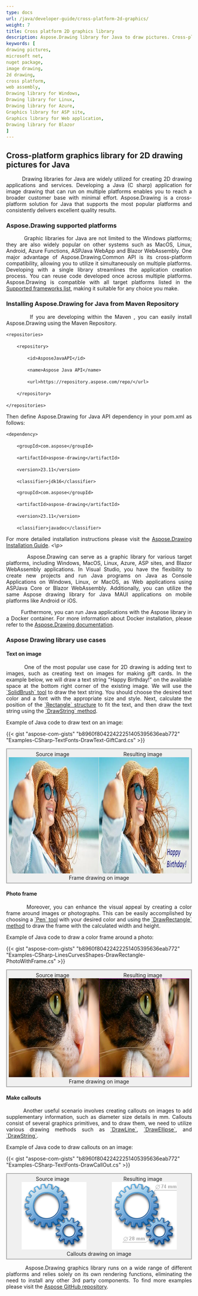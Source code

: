```yaml
---
type: docs
url: /java/developer-guide/cross-platform-2d-graphics/
weight: 7
title: Cross platform 2D graphics library
description: Aspose.Drawing library for Java to draw pictures. Cross-platform alternative to Microsoft NET System.Drawing.Common image drawing library for Windows 2D graphics. Nuget package download.
keywords: [
drawing pictures,
microsoft net,
nuget package,
image drawing,
2d drawing,
cross platform,
web assembly,
Drawing library for Windows,
Drawing library for Linux,
Drawing library for Azure,
Graphics library for ASP site,
Graphics library for Web application,
Drawing library for Blazor
]
---
```


## Cross-platform graphics library for 2D drawing pictures for Java

<p align='justify'>
&nbsp;&nbsp;&nbsp;&nbsp;&nbsp;&nbsp;&nbsp;&nbsp;
Drawing libraries for Java are widely utilized for creating 2D drawing applications and services. Developing a Java (C sharp) application for image drawing that can run on multiple platforms enables you to reach a broader customer base with minimal effort. Aspose.Drawing is a cross-platform solution for Java that supports the most popular platforms and consistently delivers excellent quality results.
</p>


### Aspose.Drawing supported platforms

<p align='justify'>
&nbsp;&nbsp;&nbsp;&nbsp;&nbsp;&nbsp;&nbsp;&nbsp;
Graphic libraries for Java are not limited to the Windows platforms; they are also widely popular on other systems such as MacOS, Linux, Android, Azure Functions, ASPJava WebApp and Blazor WebAssembly. One major advantage of Aspose.Drawing.Common API is its cross-platform compatibility, allowing you to utilize it simultaneously on multiple platforms. Developing with a single library streamlines the application creation process. You can reuse code developed once across multiple platforms. Aspose.Drawing is compatible with all target platforms listed in the <a href="https://www.nuget.org/packages/Aspose.Drawing.Common#supportedframeworks-body-tab">Supported frameworks list</a>, making it suitable for any choice you make.
</p>


### Installing Aspose.Drawing for Java from Maven Repository

<p align='justify'>
&nbsp;&nbsp;&nbsp;&nbsp;&nbsp;&nbsp;&nbsp;&nbsp;
If you are developing within the Maven , you can easily install Aspose.Drawing using the Maven Repository. 
</p>

```
<repositories>

    <repository>

        <id>AsposeJavaAPI</id>

        <name>Aspose Java API</name>

        <url>https://repository.aspose.com/repo/</url>

    </repository>

</repositories>
```
<p align='justify'>
Then define Aspose.Drawing for Java API dependency in your pom.xml as follows:
</p>
<dependencies>

    <dependency>

        <groupId>com.aspose</groupId>

        <artifactId>aspose-drawing</artifactId>

        <version>23.11</version>

        <classifier>jdk16</classifier>

   </dependency>

   <!-- if you need a documentation, please add the following dependency. For example it could be useful for IDE. -->
   <dependency>

        <groupId>com.aspose</groupId>

        <artifactId>aspose-drawing</artifactId>

        <version>23.11</version>

        <classifier>javadoc</classifier>

   </dependency>

</dependencies>
<p align='justify'>
For more detailed installation instructions please visit the
<a href="https://docs.aspose.com/drawing/java/installation/">Aspose.Drawing Installation Guide</a>.
<\p>

<p align='justify'>
&nbsp;&nbsp;&nbsp;&nbsp;&nbsp;&nbsp;&nbsp;&nbsp;
Aspose.Drawing can serve as a graphic library for various target platforms, including Windows, MacOS, Linux, Azure, ASP sites, and Blazor WebAssembly applications. In Visual Studio, you have the flexibility to create new projects and run Java programs on Java as Console Applications on Windows, Linux, or MacOS, as Web applications using ASPJava Core or Blazor WebAssembly. Additionally, you can utilize the same Aspose drawing library for Java MAUI applications on mobile platforms like Android or iOS.
</p>

<p align='justify'>
&nbsp;&nbsp;&nbsp;&nbsp;&nbsp;&nbsp;&nbsp;&nbsp;
Furthermore, you can run Java applications with the Aspose library in a Docker container. For more information about Docker installation, please refer to the <a href="https://docs.aspose.com/drawing/java/how-to-run-aspose-drawing-in-docker/">Aspose.Drawing documentation</a>.
</p>

### Aspose Drawing library use cases

#### Text on image

<p align='justify'>
&nbsp;&nbsp;&nbsp;&nbsp;&nbsp;&nbsp;&nbsp;&nbsp;
One of the most popular use case for 2D drawing is adding text to images, such as creating text on images for making gift cards. In the example below, we will draw a text string "Happy Birthday!" on the available space at the bottom right corner of the existing image. We will use the <a href="https://reference.aspose.com/drawing/java/system.drawing/solidbrush/">`SolidBrush` tool</a> to draw the text string. You should choose the desired text color and a font with the appropriate size and style. Next, calculate the position of the <a href="https://reference.aspose.com/drawing/java/system.drawing/rectangle/">`Rectangle` structure</a> to fit the text, and then draw the text string using the <a href="https://reference.aspose.com/imaging/java/Aspose.Drawing/graphics/drawstring/">`DrawString` method</a>.
</p>

Example of Java code to draw text on an image:

{{< gist "aspose-com-gists" "b8960f80422422251405395636eab772" "Examples-CSharp-TextFonts-DrawText-GiftCard.cs" >}}

<style>
   .frame {
    border: 2px solid darkgray;
    padding: 5px;
    margin: 0 auto;
    background: #f0f0f0;
    align-items: center;
   }
   .frame figcaption {
    margin: 0 auto;
    display: flex;
    flex-direction: row;
    justify-content: center;
   }
   .container {
   display: flex;
   flex-direction: row;
   align-items: center; 
   justify-content: space-around;
   }
</style>

<figure class="frame">
<div class="container"><div>Source image</div><div>Resulting image</div></div>
<div class="container">
    <div>
        <img src="girl.jpg" alt="Text drawing on image gift card" width="476" height="315"/>
    </div>
    <div>
        <img src="girl_card.jpg" alt="Text drawing on image gift card" width="476" height="315"/>
    </div>
</div>
<figcaption>Frame drawing on image</figcaption>
</figure>


#### Photo frame

<p align='justify'>
&nbsp;&nbsp;&nbsp;&nbsp;&nbsp;&nbsp;&nbsp;&nbsp;
Moreover, you can enhance the visual appeal by creating a color frame around images or photographs. This can be easily accomplished by choosing a <a href="https://reference.aspose.com/drawing/java/system.drawing/pen/pen/">`Pen` tool</a> with your desired color and using the <a href="https://reference.aspose.com/drawing/java/system.drawing/graphics/drawrectangle/">`DrawRectangle` method</a> to draw the frame with the calculated width and height.
</p>

Example of Java code to draw a color frame around a photo:

{{< gist "aspose-com-gists" "b8960f80422422251405395636eab772" "Examples-CSharp-LinesCurvesShapes-DrawRectangle-PhotoWithFrame.cs" >}}

<figure class="frame">
<div class="container"><div>Source image</div><div>Resulting image</div></div>
<div class="container">
    <div>
        <img src="cat.jpg" alt="Frame drawing on image" width="476" height="268"/>
    </div>
    <div>
       <img src="cat_with_honor.jpg" alt="Frame drawing on image" width="476" height="268"/>
    </div>
</div>
<figcaption>Frame drawing on image</figcaption>
</figure>


#### Make callouts

<p align='justify'>
&nbsp;&nbsp;&nbsp;&nbsp;&nbsp;&nbsp;&nbsp;&nbsp;
Another useful scenario involves creating callouts on images to add supplementary information, such as diameter size details in mm. Callouts consist of several graphics primitives, and to draw them, we need to utilize various drawing methods such as <a href="https://reference.aspose.com/drawing/java/system.drawing/graphics/drawline/">`DrawLine`</a>, <a href="https://reference.aspose.com/drawing/java/system.drawing/graphics/drawellipse/">`DrawEllipse`</a>, and <a href="https://reference.aspose.com/imaging/java/Aspose.Drawing/graphics/drawstring/">`DrawString`</a>.
</p>

Example of Java code to draw callouts on an image:

{{< gist "aspose-com-gists" "b8960f80422422251405395636eab772" "Examples-CSharp-TextFonts-DrawCallOut.cs" >}}

<figure class="frame">
<div class="container"><div>Source image</div><div>Resulting image</div></div>
<div class="container">
    <div>
        <img src="gears.png" alt="Callouts drawing on image" width="176" height="183"/>
    </div>
    <div>
        <img src="gears_with_callout.jpg" alt="Callouts drawing on image" width="176" height="183"/>
    </div>
</div>
<figcaption>Callouts drawing on image</figcaption>

</figure>

<p align='justify'>
&nbsp;&nbsp;&nbsp;&nbsp;&nbsp;&nbsp;&nbsp;&nbsp;
Aspose.Drawing graphics library runs on a wide range of different platforms and relies solely on its own rendering functions, eliminating the need to install any other 3rd party components. To find more examples please visit the <a href="https://github.com/aspose-drawing/Aspose.Drawing-for-Java/">Aspose GitHub repository</a>.
</p>
